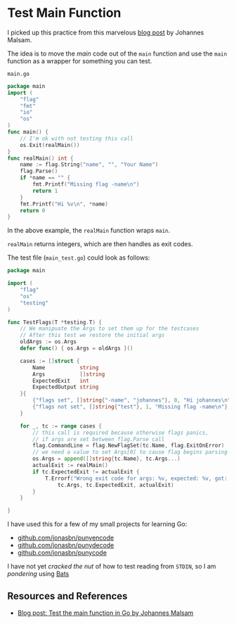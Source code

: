 # Test Main Function

I picked up this practice from this marvelous [blog post][MALSAM] by Johannes Malsam.

The idea is to move the _main_ code out of the `main` function and use the `main` function as a wrapper for something you can test.

`main.go`

```go
package main
import (
    "flag"
    "fmt"
    "io"
    "os"
)
func main() {
    // I'm ok with not testing this call
    os.Exit(realMain())
}
func realMain() int {
    name := flag.String("name", "", "Your Name")
    flag.Parse()
    if *name == "" {
        fmt.Printf("Missing flag -name\n")
        return 1
    }
    fmt.Printf("Hi %v\n", *name)
    return 0
}
```

In the above example, the `realMain` function wraps `main`.

`realMain` returns integers, which are then handles as exit codes.

The test file (`main_test.go`) could look as follows:

```go
package main

import (
    "flag"
    "os"
    "testing"
)

func TestFlags(T *testing.T) {
    // We manipuate the Args to set them up for the testcases
    // After this test we restore the initial args
    oldArgs := os.Args
    defer func() { os.Args = oldArgs }()

    cases := []struct {
        Name           string
        Args           []string
        ExpectedExit   int
        ExpectedOutput string
    }{
        {"flags set", []string{"-name", "johannes"}, 0, "Hi johannes\n"},
        {"flags not set", []string{"test"}, 1, "Missing flag -name\n"},
    }

    for _, tc := range cases {
        // this call is required because otherwise flags panics,
        // if args are set between flag.Parse call
        flag.CommandLine = flag.NewFlagSet(tc.Name, flag.ExitOnError)
        // we need a value to set Args[0] to cause flag begins parsing at Args[1]
        os.Args = append([]string{tc.Name}, tc.Args...)
        actualExit := realMain()
        if tc.ExpectedExit != actualExit {
            T.Errorf("Wrong exit code for args: %v, expected: %v, got: %v",
                tc.Args, tc.ExpectedExit, actualExit)
        }
    }

}
```

I have used this for a few of my small projects for learning Go:

- [github.com/jonasbn/punyencode][punyencode]
- [github.com/jonasbn/punydecode][punydecode]
- [github.com/jonasbn/punycode][punycode]

I have not yet _cracked the nut_ of how to test reading from `STDIN`, so I am _pondering_ using [Bats][BATS]

## Resources and References

- [Blog post: Test the main function in Go by Johannes Malsam][MALSAM]

[MALSAM]: https://mj-go.in/golang/test-the-main-function-in-go
[BATS]: https://github.com/bats-core
[punyencode]: https://github.com/jonasbn/punyencode
[punydecode]: https://github.com/jonasbn/punydecode
[punycode]: https://github.com/jonasbn/punycode
